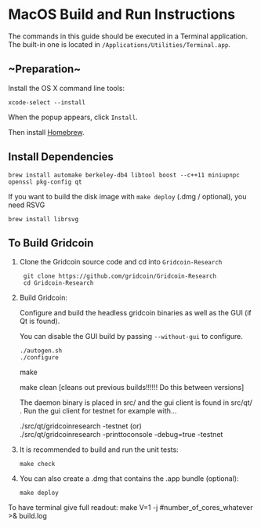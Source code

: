 MacOS Build and Run Instructions
================================
The commands in this guide should be executed in a Terminal application.
The built-in one is located in `/Applications/Utilities/Terminal.app`.

~Preparation~
-------------
Install the OS X command line tools:

`xcode-select --install`

When the popup appears, click `Install`.

Then install [Homebrew](https://brew.sh).

Install Dependencies
--------------------

    brew install automake berkeley-db4 libtool boost --c++11 miniupnpc openssl pkg-config qt

If you want to build the disk image with `make deploy` (.dmg / optional), you need RSVG

    brew install librsvg 

To Build Gridcoin
-----------------

1. Clone the Gridcoin source code and cd into `Gridcoin-Research`

        git clone https://github.com/gridcoin/Gridcoin-Research
        cd Gridcoin-Research

2.  Build Gridcoin:

    Configure and build the headless gridcoin binaries as well as the GUI (if Qt is found).

    You can disable the GUI build by passing `--without-gui` to configure.

        ./autogen.sh
        ./configure
	make
	
    make clean 	[cleans out previous builds!!!!!! Do this between versions]

    The daemon binary is placed in src/ and the gui client is found in src/qt/ . Run the gui client for testnet for example with...
    	
	./src/qt/gridcoinresearch -testnet  (or)  
	./src/qt/gridcoinresearch -printtoconsole -debug=true -testnet

3.  It is recommended to build and run the unit tests:

        make check

4.  You can also create a .dmg that contains the .app bundle (optional):

        make deploy


To have terminal give full readout:      make V=1 -j #number_of_cores_whatever >& build.log
